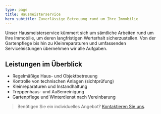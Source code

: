 ```yaml
---
type: page
title: Hausmeisterservice
hero_subtitle: Zuverlässige Betreuung rund um Ihre Immobilie
---
```


Unser Hausmeisterservice kümmert sich um sämtliche Arbeiten rund um Ihre Immobilie, um deren langfristigen Werterhalt sicherzustellen. Von der Gartenpflege bis hin zu Kleinreparaturen und umfassenden Serviceleistungen übernehmen wir alle Aufgaben.

## Leistungen im Überblick

- Regelmäßige Haus- und Objektbetreuung
- Kontrolle von technischen Anlagen (sichtprüfung)
- Kleinreparaturen und Instandhaltung
- Treppenhaus- und Außenreinigung
- Gartenpflege und Winterdienst nach Vereinbarung

> Benötigen Sie ein individuelles Angebot? [Kontaktieren Sie uns](/contact).
